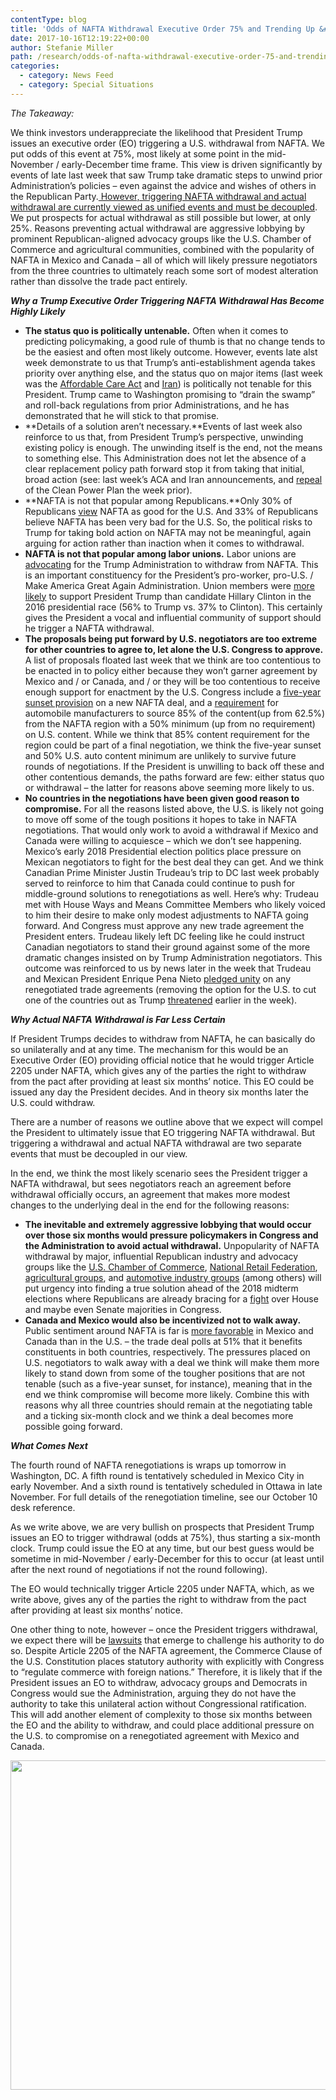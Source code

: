 ```yaml
---
contentType: blog
title: 'Odds of NAFTA Withdrawal Executive Order 75% and Trending Up &#8211; Odds of Actual Withdrawal 25%'
date: 2017-10-16T12:19:22+00:00
author: Stefanie Miller
path: /research/odds-of-nafta-withdrawal-executive-order-75-and-trending-up-odds-of-actual-withdrawal-25/
categories:
  - category: News Feed
  - category: Special Situations
---
```

_The Takeaway:_

We think investors underappreciate the likelihood that President Trump issues an executive order (EO) triggering a U.S. withdrawal from NAFTA. We put odds of this event at 75%, most likely at some point in the mid-November / early-December time frame. This view is driven significantly by events of late last week that saw Trump take dramatic steps to unwind prior Administration’s policies – even against the advice and wishes of others in the Republican Party.<u> However, triggering NAFTA withdrawal and actual withdrawal are currently viewed as unified events and must be decoupled</u>. We put prospects for actual withdrawal as still possible but lower, at only 25%. Reasons preventing actual withdrawal are aggressive lobbying by prominent Republican-aligned advocacy groups like the U.S. Chamber of Commerce and agricultural communities, combined with the popularity of NAFTA in Mexico and Canada – all of which will likely pressure negotiators from the three countries to ultimately reach some sort of modest alteration rather than dissolve the trade pact entirely.

**_Why a Trump Executive Order Triggering NAFTA Withdrawal Has Become Highly Likely_**

  * **The status quo is politically untenable.** Often when it comes to predicting policymaking, a good rule of thumb is that no change tends to be the easiest and often most likely outcome. However, events late alst week demonstrate to us that Trump&#8217;s anti-establishment agenda takes priority over anything else, and the status quo on major items (last week was the [Affordable Care Act](https://www.cnbc.com/2017/10/12/obamacare-bombshell-trump-kills-key-payments-to-health-insurers.html) and [Iran](https://www.wsj.com/articles/trump-wont-certify-iran-is-complying-with-nuclear-deal-seeks-trigger-points-for-sanctions-1507908636)) is politically not tenable for this President. Trump came to Washington promising to &#8220;drain the swamp&#8221; and roll-back regulations from prior Administrations, and he has demonstrated that he will stick to that promise.
  * **Details of a solution aren&#8217;t necessary.**Events of last week also reinforce to us that, from President Trump’s perspective, unwinding existing policy is enough. The unwinding itself is the end, not the means to something else. This Administration does not let the absence of a clear replacement policy path forward stop it from taking that initial, broad action (see: last week’s ACA and Iran announcements, and [repeal](https://www.wsj.com/articles/trump-administration-takes-steps-to-replace-obama-clean-power-plan-1507158937) of the Clean Power Plan the week prior).
  * **NAFTA is not that popular among Republicans.**Only 30% of Republicans [view](http://www.pewresearch.org/fact-tank/2017/05/09/views-of-nafta-less-positive-and-more-partisan-in-u-s-than-in-canada-and-mexico/) NAFTA as good for the U.S. And 33% of Republicans believe NAFTA has been very bad for the U.S. So, the political risks to Trump for taking bold action on NAFTA may not be meaningful, again arguing for action rather than inaction when it comes to withdrawal.
  * **NAFTA is not that popular among labor unions.** Labor unions are [advocating](http://www.insidesources.com/labor-unions-urge-lawmakers-end-nafta/) for the Trump Administration to withdraw from NAFTA. This is an important constituency for the President’s pro-worker, pro-U.S. / Make America Great Again Administration. Union members were [more likely](https://www.washingtonpost.com/news/the-fix/wp/2016/11/10/donald-trump-got-reagan-like-support-from-union-households/?utm_term=.04a30b1203ee) to support President Trump than candidate Hillary Clinton in the 2016 presidential race (56% to Trump vs. 37% to Clinton). This certainly gives the President a vocal and influential community of support should he trigger a NAFTA withdrawal.
  * **The proposals being put forward by U.S. negotiators are too extreme for other countries to agree to, let alone the U.S. Congress to approve.** A list of proposals floated last week that we think are too contentious to be enacted in to policy either because they won’t garner agreement by Mexico and / or Canada, and / or they will be too contentious to receive enough support for enactment by the U.S. Congress include a [five-year sunset provision](https://insidetrade.com/daily-news/lighthizer-response-ways-means-concerns-says-his-focus-nafta-talks-%E2%80%98audience-one%E2%80%99) on a new NAFTA deal, and a [requirement](https://www.reuters.com/article/us-trade-nafta-steel-exclusive/u-s-demands-regional-steel-aluminum-in-nafta-auto-rules-sources-idUSKBN1CI1X3) for automobile manufacturers to source 85% of the content(up from 62.5%) from the NAFTA region with a 50% minimum (up from no requirement) on U.S. content. While we think that 85% content requirement for the region could be part of a final negotiation, we think the five-year sunset and 50% U.S. auto content minimum are unlikely to survive future rounds of negotiations. If the President is unwilling to back off these and other contentious demands, the paths forward are few: either status quo or withdrawal – the latter for reasons above seeming more likely to us.
  * **No countries in the negotiations have been given good reason to compromise.** For all the reasons listed above, the U.S. is likely not going to move off some of the tough positions it hopes to take in NAFTA negotiations. That would only work to avoid a withdrawal if Mexico and Canada were willing to acquiesce – which we don’t see happening. Mexico’s early 2018 Presidential election politics place pressure on Mexican negotiators to fight for the best deal they can get. And we think Canadian Prime Minister Justin Trudeau’s trip to DC last week probably served to reinforce to him that Canada could continue to push for middle-ground solutions to renegotiations as well. Here’s why: Trudeau met with House Ways and Means Committee Members who likely voiced to him their desire to make only modest adjustments to NAFTA going forward. And Congress must approve any new trade agreement the President enters. Trudeau likely left DC feeling like he could instruct Canadian negotiators to stand their ground against some of the more dramatic changes insisted on by Trump Administration negotiators. This outcome was reinforced to us by news later in the week that Trudeau and Mexican President Enrique Pena Nieto [pledged unity](https://www.bloomberg.com/news/articles/2017-10-13/pena-nieto-trudeau-pledge-trade-unity-as-trump-threatens-nafta) on any renegotiated trade agreements (removing the option for the U.S. to cut one of the countries out as Trump [threatened](https://www.wsj.com/articles/trump-says-separate-trade-pacts-with-canada-mexico-could-replace-nafta-1507754193) earlier in the week).

**_Why Actual NAFTA Withdrawal is Far Less Certain_**

If President Trumps decides to withdraw from NAFTA, he can basically do so unilaterally and at any time. The mechanism for this would be an Executive Order (EO) providing official notice that he would trigger Article 2205 under NAFTA, which gives any of the parties the right to withdraw from the pact after providing at least six months’ notice. This EO could be issued any day the President decides. And in theory six months later the U.S. could withdraw.

There are a number of reasons we outline above that we expect will compel the President to ultimately issue that EO triggering NAFTA withdrawal. But triggering a withdrawal and actual NAFTA withdrawal are two separate events that must be decoupled in our view.

In the end, we think the most likely scenario sees the President trigger a NAFTA withdrawal, but sees negotiators reach an agreement before withdrawal officially occurs, an agreement that makes more modest changes to the underlying deal in the end for the following reasons:

  * **The inevitable and extremely aggressive lobbying that would occur over those six months would pressure policymakers in Congress and the Administration to avoid actual withdrawal.** Unpopularity of NAFTA withdrawal by major, influential Republican industry and advocacy groups like the [U.S. Chamber of Commerce](http://thehill.com/policy/finance/355406-five-things-to-know-about-trump-and-nafta), [National Retail Federation](http://thehill.com/opinion/international/355292-nafta-modernization-should-improve-not-destroy-the-pact), [agricultural groups](http://www.npr.org/2017/10/15/555843792/as-trump-moves-to-renegotiate-nafta-u-s-farmers-are-hopeful-but-nervous), and [automotive industry groups](https://www.politicopro.com/trade/story/2017/10/automakers-nafta-withdrawal-would-drive-up-costs-by-10-billion-163319) (among others) will put urgency into finding a true solution ahead of the 2018 midterm elections where Republicans are already bracing for a [fight](https://cookpolitical.com/analysis/national/national-politics/will-2018-midterms-follow-historic-patterns) over House and maybe even Senate majorities in Congress.
  * **Canada and Mexico would also be incentivized not to walk away.** Public sentiment around NAFTA is far is [more favorable](https://www.ipsos.com/sites/default/files/ct/news/documents/2017-09/Trade%20and%20NAFTA%20Topline%209%2021%202017.pdf) in Mexico and Canada than in the U.S. – the trade deal polls at 51% that it benefits constituents in both countries, respectively. The pressures placed on U.S. negotiators to walk away with a deal we think will make them more likely to stand down from some of the tougher positions that are not tenable (such as a five-year sunset, for instance), meaning that in the end we think compromise will become more likely. Combine this with reasons why all three countries should remain at the negotiating table and a ticking six-month clock and we think a deal becomes more possible going forward.

**_What Comes Next_**

The fourth round of NAFTA renegotiations is wraps up tomorrow in Washington, DC. A fifth round is tentatively scheduled in Mexico City in early November. And a sixth round is tentatively scheduled in Ottawa in late November. For full details of the renegotiation timeline, see our October 10 desk reference.

As we write above, we are very bullish on prospects that President Trump issues an EO to trigger withdrawal (odds at 75%), thus starting a six-month clock. Trump could issue the EO at any time, but our best guess would be sometime in mid-November / early-December for this to occur (at least until after the next round of negotiations if not the round following).

The EO would technically trigger Article 2205 under NAFTA, which, as we write above, gives any of the parties the right to withdraw from the pact after providing at least six months’ notice.

One other thing to note, however – once the President triggers withdrawal, we expect there will be [lawsuits](http://thehill.com/blogs/pundits-blog/international-affairs/346744-trump-cant-withdraw-from-nafta-without-a-yes-from) that emerge to challenge his authority to do so. Despite Article 2205 of the NAFTA agreement, the Commerce Clause of the U.S. Constitution places statutory authority with explicitly with Congress to “regulate commerce with foreign nations.” Therefore, it is likely that if the President issues an EO to withdraw, advocacy groups and Democrats in Congress would sue the Administration, arguing they do not have the authority to take this unilateral action without Congressional ratification. This will add another element of complexity to those six months between the EO and the ability to withdraw, and could place additional pressure on the U.S. to compromise on a renegotiated agreement with Mexico and Canada.

<img class="alignnone size-full wp-image-938" src="https://heightllc.com/wp-content/uploads/2017/10/risks-stef.png" alt="" width="678" height="527" />